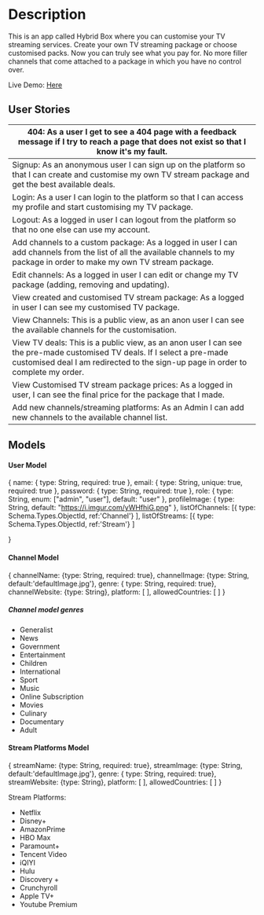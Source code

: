 <h1>Description</h1>
This is an app called Hybrid Box where you can customise your TV streaming services. Create your own TV streaming package or choose customised packs. Now you can truly see what you pay for. No more filler channels that come attached to a package in which you have no control over.

Live Demo: <a href="https://hybridbox.netlify.app/" target=_blank>Here</a>

<h2>User Stories</h2>

| 404: As a user I get to see a 404 page with a feedback message if I try to reach a page that does not exist so that I know it's my fault.                                                                   |
| ----------------------------------------------------------------------------------------------------------------------------------------------------------------------------------------------------------- |
| Signup: As an anonymous user I can sign up on the platform so that I can create and customise my own TV stream package and get the best available deals.                                                    |
| Login: As a user I can login to the platform so that I can access my profile and start customising my TV package.                                                                                           |
| Logout: As a logged in user I can logout from the platform so that no one else can use my account.                                                                                                          |
| Add channels to a custom package: As a logged in user I can add channels from the list of all the available channels to my package in order to make my own TV stream package.                               |
| Edit channels: As a logged in user I can edit or change my TV package (adding, removing and updating).                                                                                                      |
| View created and customised TV stream package: As a logged in user I can see my customised TV package.                                                                                                      |
| View Channels: This is a public view, as an anon user I can see the available channels for the customisation.                                                                                               |
| View TV deals: This is a public view, as an anon user I can see the pre-made customised TV deals. If I select a pre-made customised deal I am redirected to the sign-up page in order to complete my order. |
| View Customised TV stream package prices: As a logged in user, I can see the final price for the package that I made.                                                                                       |
| Add new channels/streaming platforms: As an Admin I can add new channels to the available channel list.                                                                                                     |

<h2>Models</h2>

<h4>User Model</h4>

{
name: { type: String, required: true },
email: { type: String, unique: true, required: true },
password: { type: String, required: true },
role: { type: String, enum: \["admin", "user"\], default: "user" },
profileImage: { type: String, default: "https://i.imgur.com/yWHfhiG.png" },
listOfChannels: [{ type: Schema.Types.ObjectId, ref:'Channel'} ],
listOfStreams: [{ type: Schema.Types.ObjectId, ref:'Stream'} ]

}

<h4>Channel Model </h4>

{
channelName: {type: String, required: true},
channelImage: {type: String, default:'defaultImage.jpg'},
genre: { type: String, required: true},
channelWebsite: {type: String},
platform: [ ],
allowedCountries: [ ]
}

<h5>Channel model genres</h5>

<ul>
    <li>Generalist</li>
<li>News</li>
<li>Government</li>
<li>Entertainment</li>
<li>Children</li>
<li>International</li>
<li>Sport</li>
<li>Music</li>
<li>Online Subscription</li>
<li>Movies</li>
<li>Culinary</li>
<li>Documentary</li>
<li>Adult</li> 
 </ul>

<h4>Stream Platforms Model</h4>

{
streamName: {type: String, required: true},
streamImage: {type: String, default:'defaultImage.jpg'},
genre: { type: String, required: true},
streamWebsite: {type: String},
platform: [ ],
allowedCountries: [ ]
}

Stream Platforms:

<ul>
    
<li>Netflix</li>
<li>Disney+</li>
<li>AmazonPrime</li>
<li>HBO Max</li>
<li>Paramount+</li>
<li>Tencent Video</li>
<li>iQIYI</li>
<li>Hulu</li>
<li>Discovery +</li>
<li>Crunchyroll</li>
<li>Apple TV+</li>
<li>Youtube Premium</li>
</ul>
